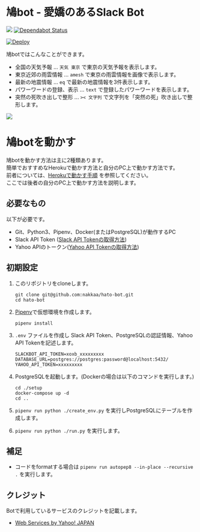 # 鳩bot - 愛嬌のあるSlack Bot
![](https://github.com/nakkaa/hato-bot/workflows/pr-test/badge.svg) [![Dependabot Status](https://api.dependabot.com/badges/status?host=github&repo=nakkaa/hato-bot)](https://dependabot.com)  
  
[![Deploy](https://www.herokucdn.com/deploy/button.svg)](https://heroku.com/deploy)

鳩botではこんなことができます。

- 全国の天気予報 ... `天気 東京` で東京の天気予報を表示します。
- 東京近郊の雨雲情報 ... `amesh` で東京の雨雲情報を画像で表示します。
- 最新の地震情報 ... `eq` で最新の地震情報を3件表示します。
- パワーワードの登録、表示 ... `text` で登録したパワーワードを表示します。
- 突然の死吹き出しで整形 ... `>< 文字列` で文字列を「突然の死」吹き出しで整形します。

![](https://github.com/nakkaa/hato-age-bot/blob/images/hato1.png)

# 鳩botを動かす

鳩botを動かす方法は主に2種類あります。  
簡単でおすすめなHerokuで動かす方法と自分のPC上で動かす方法です。  
前者については、[Herokuで動かす手順](https://github.com/nakkaa/hato-bot/wiki/Heroku%E3%81%A7%E5%8B%95%E3%81%8B%E3%81%99%E6%89%8B%E9%A0%86) を参照してください。  
ここでは後者の自分のPC上で動かす方法を説明します。

## 必要なもの
以下が必要です。
- Git、Python3、Pipenv、Docker(またはPostgreSQL)が動作するPC
- Slack API Token ([Slack API Tokenの取得方法](https://github.com/nakkaa/hato-bot/wiki/Slack-API-Token%E3%81%AE%E5%8F%96%E5%BE%97%E6%96%B9%E6%B3%95))
- Yahoo APIのトークン([Yahoo API Tokenの取得方法](https://github.com/nakkaa/hato-bot/wiki/Yahoo-API-Token%E3%81%AE%E5%8F%96%E5%BE%97%E6%96%B9%E6%B3%95))

## 初期設定

1. このリポジトリをcloneします。
    ```
    git clone git@github.com:nakkaa/hato-bot.git
    cd hato-bot
    ```

2. [Pipenv](https://pipenv-ja.readthedocs.io/ja/translate-ja/)で仮想環境を作成します。
    ```
    pipenv install
    ```

3. `.env` ファイルを作成し  Slack API Token、PostgreSQLの認証情報、Yahoo API Tokenを記述します。
    ```
    SLACKBOT_API_TOKEN=xoxb_xxxxxxxxx
    DATABASE_URL=postgres://postgres:password@localhost:5432/
    YAHOO_API_TOKEN=xxxxxxxxx
    ```
4. PostgreSQLを起動します。(Dockerの場合は以下のコマンドを実行します。)

    ```
    cd ./setup
    docker-compose up -d
    cd ..
    ```

5. `pipenv run python ./create_env.py` を実行しPostgreSQLにテーブルを作成します。

6. `pipenv run python ./run.py` を実行します。

## 補足

- コードをformatする場合は `pipenv run autopep8 --in-place --recursive .` を実行します。

## クレジット
Botで利用しているサービスのクレジットを記載します。

- [Web Services by Yahoo! JAPAN](https://developer.yahoo.co.jp/about)
